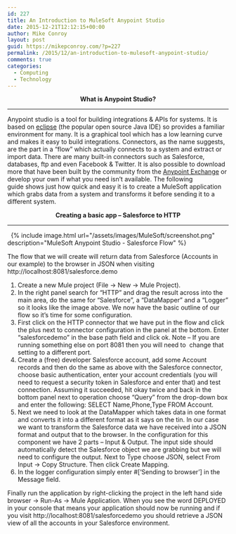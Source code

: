 ```yaml
---
id: 227
title: An Introduction to MuleSoft Anypoint Studio
date: 2015-12-21T12:12:15+00:00
author: Mike Conroy
layout: post
guid: https://mikepconroy.com/?p=227
permalink: /2015/12/an-introduction-to-mulesoft-anypoint-studio/
comments: true
categories:
  - Computing
  - Technology
---
```

<p style="text-align: center;">
  <strong>What is Anypoint Studio?</strong>
</p>

* * *

Anypoint studio is a tool for building integrations & APIs for systems. It is based on <a href="https://eclipse.org/home/index.php" target="_blank">eclipse</a> (the popular open source Java IDE) so provides a familiar environment for many. It is a graphical tool which has a low learning curve and makes it easy to build integrations. Connectors, as the name suggests, are the part in a &#8220;flow&#8221; which actually connects to a system and extract or import data. There are many built-in connectors such as Salesforce, databases, ftp and even Facebook & Twitter. It is also possible to download more that have been built by the community from the <a href="https://www.mulesoft.com/exchange?_bm=b&_bt=39007376812&utm_campaign=G_Brands_EMEA_Search_Shohil_Mule_Connectors&utm_medium=cpc&utm_source=google&utm_term=%252Bmulesoft%2520%252Bconnectors#!/?types=connector&sortBy=name" target="_blank">Anypoint Exchange</a> or develop your own if what you need isn&#8217;t available. The following guide shows just how quick and easy it is to create a MuleSoft application which grabs data from a system and transforms it before sending it to a different system.

<p style="text-align: center;">
  <strong>Creating a basic app &#8211; Salesforce to HTTP</strong>
</p>

* * *
&nbsp;
{% include image.html url="/assets/images/MuleSoft/screenshot.png" description="MuleSoft Anypoint Studio - Salesforce Flow" %}

The flow that we will create will return data from Salesforce (Accounts in our example) to the browser in JSON when visiting http://localhost:8081/salesforce.demo

  1. Create a new Mule project (File -> New -> Mule Project).
  2. In the right panel search for &#8220;HTTP&#8221; and drag the result across into the main area, do the same for &#8220;Salesforce&#8221;, a &#8220;DataMapper&#8221; and a &#8220;Logger&#8221; so it looks like the image above. We now have the basic outline of our flow so it&#8217;s time for some configuration.
  3. First click on the HTTP connector that we have put in the flow and click the plus next to connector configuration in the panel at the bottom. Enter &#8220;salesforcedemo&#8221; in the base path field and click ok. Note &#8211; If you are running something else on port 8081 then you will need to  change that setting to a different port.
  4. Create a (free) developer Salesforce account, add some Account records and then do the same as above with the Salesforce connector, choose basic authentication, enter your account credentials (you will need to request a security token in Salesforce and enter that) and test connection. Assuming it succeeded, hit okay twice and back in the bottom panel next to operation choose &#8220;Query&#8221; from the drop-down box and enter the following: SELECT Name,Phone,Type FROM Account.
  5. Next we need to look at the DataMapper which takes data in one format and converts it into a different format as it says on the tin. In our case we want to transform the Salesforce data we have received into a JSON format and output that to the browser. In the configuration for this component we have 2 parts &#8211; Input & Output. The input side should automatically detect the Salesforce object we are grabbing but we will need to configure the output. Next to Type choose JSON, select From Input -> Copy Structure. Then click Create Mapping.
  6. In the logger configuration simply enter #[&#8216;Sending to browser&#8217;] in the Message field.

Finally run the application by right-clicking the project in the left hand side browser -> Run-As -> Mule Application. When you see the word DEPLOYED in your console that means your application should now be running and if you visit http://localhost:8081/salesforcedemo you should retrieve a JSON view of all the accounts in your Salesforce environment.
